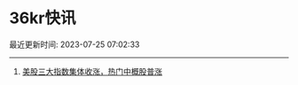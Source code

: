 # 36kr快讯

最近更新时间: 2023-07-25 07:02:33

--- 
1. [美股三大指数集体收涨，热门中概股普涨](https://www.36kr.com/newsflashes/2358766178041351) 
